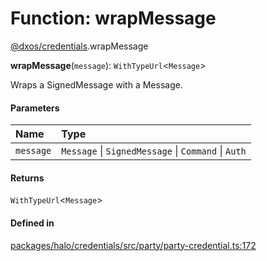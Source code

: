 # Function: wrapMessage

[@dxos/credentials](../modules/dxos_credentials.md).wrapMessage

**wrapMessage**(`message`): `WithTypeUrl`<`Message`\>

Wraps a SignedMessage with a Message.

#### Parameters

| Name | Type |
| :------ | :------ |
| `message` | `Message` \| `SignedMessage` \| `Command` \| `Auth` |

#### Returns

`WithTypeUrl`<`Message`\>

#### Defined in

[packages/halo/credentials/src/party/party-credential.ts:172](https://github.com/dxos/dxos/blob/main/packages/halo/credentials/src/party/party-credential.ts#L172)
